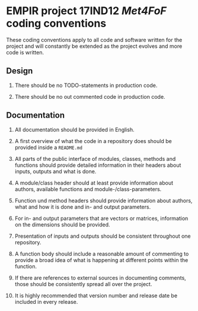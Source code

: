 # EMPIR project 17IND12 ***Met4FoF*** coding conventions
These coding conventions apply to all code and software written for the project
and will constantly be extended as the project evolves and more code is written.  

## Design

1.  There should be no TODO-statements in production code.

1.  There should be no out commented code in production code.


## Documentation

1.  All documentation should be provided in English.

1.  A first overview of what the code in a repository does should be provided
    inside a `README.md`

1.  All parts of the public interface of modules, classes, methods and functions
    should provide detailed information in their headers about inputs, outputs
    and what is done.

1.  A module/class header should at least provide information about authors,
    available functions and module-/class-parameters.

1.  Function und method headers should provide information about authors, what
    and how it is done and in- and output parameters.

1.  For in- and output parameters that are vectors or matrices, information on
    the dimensions should be provided.

1.  Presentation of inputs and outputs should be consistent throughout one
    repository.

1.  A function body should include a reasonable amount of commenting to provide
    a broad idea of what is happening at different points within the function.

1.  If there are references to external sources in documenting comments, those
    should be consistently spread all over the project.

1.  It is highly recommended that version number and release date be included in
    every release.

